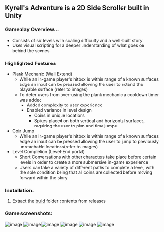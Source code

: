 ## Kyrell's Adventure is a 2D Side Scroller built in Unity

### Gameplay Overview...
- Consists of six levels with scaling difficulty and a well-built story
- Uses visual scripting for a deeper understanding of what goes on behind the scenes
### Highlighted Features 
- Plank Mechanic (Wall Extend)
  - While an in-game player's hitbox is within range of a known surfaces edge an input can be pressed allowing the user to extend the playable surface (refer to images)
  - To deter users from over-using the plank mechanic a cooldown timer was added
    - Added complexity to user experience
    - Enabled variance in level design
      - Coins in unique locations
      - Spikes placed on both vertical and horizontal surfaces, requiring the user to plan and time jumps 
- Coin Jump
  - While an in-game player's hitbox is within range of a known surfaces edge an input can be pressed allowing the user to jump to previously unreachable locations(refer to images)
- Level Completion (Level-End portal)
  - Short Conversations with other characters take place before certain levels in order to create a more submersive in-game experience
  - Users can take a variety of different paths to complete a level, with the sole condition being that all coins are collected before moving forward within the story

### Installation:
1. Extract the [build](Build/) folder contents from releases

### Game screenshots:
![image](https://user-images.githubusercontent.com/76597599/220186635-b7eebbe5-ac5d-4e50-82bd-0baa2b207944.png)
![image](https://user-images.githubusercontent.com/76597599/220186753-36806d49-d136-457e-9def-b51506e391b2.png)
![image](https://user-images.githubusercontent.com/76597599/220186945-c2af7241-ded3-4395-af20-5cfb49821c3a.png)
![image](https://user-images.githubusercontent.com/76597599/220187015-c3b60443-0039-4320-981a-7993f6ca8ab2.png)
![image](https://user-images.githubusercontent.com/76597599/220187099-6bd48df4-ffd2-4653-82bb-bc439c44c0bc.png)
![image](https://user-images.githubusercontent.com/76597599/220187193-cb0413d9-d2e0-4f12-8300-7ef1821021fd.png)

